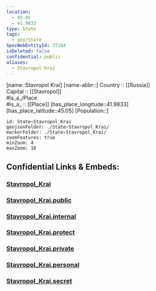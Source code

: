 ```yaml
---
location:
  - 45.05
  - 41.9833
type: State
tags:
  - geo/State
SpocWebEntityId: 37104
isDeleted: false
confidential: public
aliases:
  - Stavropol Krai
---
```

[name::Stavropol Krai] 
[name-abbr::] 
Country :: [[Russia]]  
Capital :: [[Stavropol]]  
#is_a_/Place  
#is_a_ :: [[Place]] 
[has_place_longitude::41.9833] 
[has_place_latitude::45.05] 
[Population::] 



```leaflet
id: State~Stavropol_Krai
geojsonFolder: ./State~Stavropol_Krai/
markerFolder: ./State~Stavropol_Krai/
zoomFeatures: true 
minZoom: 4 
maxZoom: 18
```


## Confidential Links & Embeds: 

### [Stavropol_Krai](/_Standards/Earth/Continent/Europe/Europe~East/Russia/Russia~NorthCaucasus/Stavropol_Krai.md) 

### [Stavropol_Krai.public](/_public/Earth/Continent/Europe/Europe~East/Russia/Russia~NorthCaucasus/Stavropol_Krai.public.md) 

### [Stavropol_Krai.internal](/_internal/Earth/Continent/Europe/Europe~East/Russia/Russia~NorthCaucasus/Stavropol_Krai.internal.md) 

### [Stavropol_Krai.protect](/_protect/Earth/Continent/Europe/Europe~East/Russia/Russia~NorthCaucasus/Stavropol_Krai.protect.md) 

### [Stavropol_Krai.private](/_private/Earth/Continent/Europe/Europe~East/Russia/Russia~NorthCaucasus/Stavropol_Krai.private.md) 

### [Stavropol_Krai.personal](/_personal/Earth/Continent/Europe/Europe~East/Russia/Russia~NorthCaucasus/Stavropol_Krai.personal.md) 

### [Stavropol_Krai.secret](/_secret/Earth/Continent/Europe/Europe~East/Russia/Russia~NorthCaucasus/Stavropol_Krai.secret.md)

